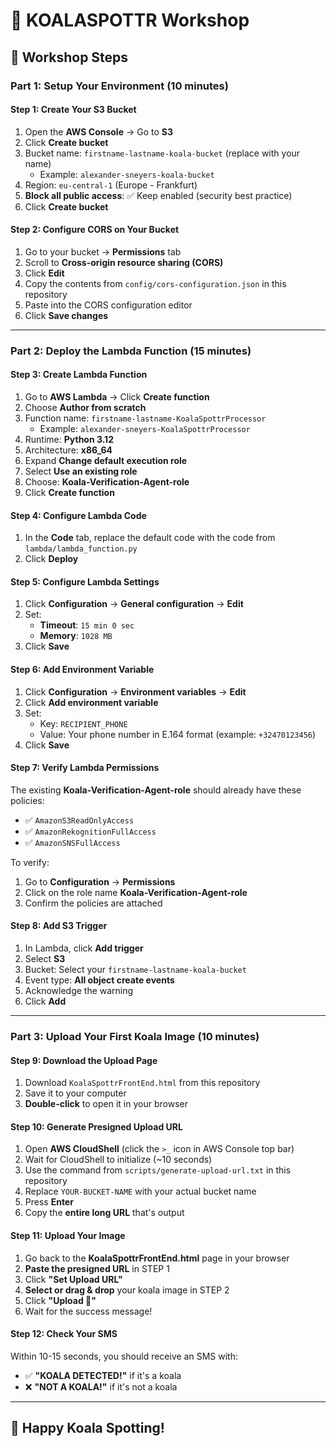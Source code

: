 # 🐨 KOALASPOTTR Workshop

## 📝 Workshop Steps

### Part 1: Setup Your Environment (10 minutes)

#### Step 1: Create Your S3 Bucket

1. Open the **AWS Console** → Go to **S3**
2. Click **Create bucket**
3. Bucket name: `firstname-lastname-koala-bucket` (replace with your name)
   - Example: `alexander-sneyers-koala-bucket`
4. Region: `eu-central-1` (Europe - Frankfurt)
5. **Block all public access**: ✅ Keep enabled (security best practice)
6. Click **Create bucket**

#### Step 2: Configure CORS on Your Bucket

1. Go to your bucket → **Permissions** tab
2. Scroll to **Cross-origin resource sharing (CORS)**
3. Click **Edit**
4. Copy the contents from `config/cors-configuration.json` in this repository
5. Paste into the CORS configuration editor
6. Click **Save changes**

---

### Part 2: Deploy the Lambda Function (15 minutes)

#### Step 3: Create Lambda Function

1. Go to **AWS Lambda** → Click **Create function**
2. Choose **Author from scratch**
3. Function name: `firstname-lastname-KoalaSpottrProcessor`
   - Example: `alexander-sneyers-KoalaSpottrProcessor`
4. Runtime: **Python 3.12**
5. Architecture: **x86_64**
6. Expand **Change default execution role**
7. Select **Use an existing role**
8. Choose: **Koala-Verification-Agent-role**
9. Click **Create function**

#### Step 4: Configure Lambda Code

1. In the **Code** tab, replace the default code with the code from `lambda/lambda_function.py`
2. Click **Deploy**

#### Step 5: Configure Lambda Settings

1. Click **Configuration** → **General configuration** → **Edit**
2. Set:
   - **Timeout**: `15 min 0 sec`
   - **Memory**: `1028 MB`
3. Click **Save**

#### Step 6: Add Environment Variable

1. Click **Configuration** → **Environment variables** → **Edit**
2. Click **Add environment variable**
3. Set:
   - Key: `RECIPIENT_PHONE`
   - Value: Your phone number in E.164 format (example: `+32470123456`)
4. Click **Save**

#### Step 7: Verify Lambda Permissions

The existing **Koala-Verification-Agent-role** should already have these policies:
- ✅ `AmazonS3ReadOnlyAccess`
- ✅ `AmazonRekognitionFullAccess`
- ✅ `AmazonSNSFullAccess`

To verify:
1. Go to **Configuration** → **Permissions**
2. Click on the role name **Koala-Verification-Agent-role**
3. Confirm the policies are attached

#### Step 8: Add S3 Trigger

1. In Lambda, click **Add trigger**
2. Select **S3**
3. Bucket: Select your `firstname-lastname-koala-bucket`
4. Event type: **All object create events**
5. Acknowledge the warning
6. Click **Add**

---

### Part 3: Upload Your First Koala Image (10 minutes)

#### Step 9: Download the Upload Page

1. Download `KoalaSpottrFrontEnd.html` from this repository
2. Save it to your computer
3. **Double-click** to open it in your browser

#### Step 10: Generate Presigned Upload URL

1. Open **AWS CloudShell** (click the `>_` icon in AWS Console top bar)
2. Wait for CloudShell to initialize (~10 seconds)
3. Use the command from `scripts/generate-upload-url.txt` in this repository
4. Replace `YOUR-BUCKET-NAME` with your actual bucket name
5. Press **Enter**
6. Copy the **entire long URL** that's output

#### Step 11: Upload Your Image

1. Go back to the **KoalaSpottrFrontEnd.html** page in your browser
2. **Paste the presigned URL** in STEP 1
3. Click **"Set Upload URL"**
4. **Select or drag & drop** your koala image in STEP 2
5. Click **"Upload 🚀"**
6. Wait for the success message!

#### Step 12: Check Your SMS

Within 10-15 seconds, you should receive an SMS with:
- ✅ **"KOALA DETECTED!"** if it's a koala
- ❌ **"NOT A KOALA!"** if it's not a koala

---

## 🐨 Happy Koala Spotting!
